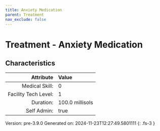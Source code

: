 ```yaml
---
title: Anxiety Medication
parent: Treatment
nav_exclude: false
---
```

# Treatment - Anxiety Medication

## Characteristics

| Attribute      | Value |
|--------:|:------|
|Medical Skill:|0|
|Facility Tech Level:|1|
|Duration:|100.0 millisols|
|Self Admin:|true|

Version: pre-3.9.0 Generated on: 2024-11-23T12:27:49.5801111
{: .fs-3 }